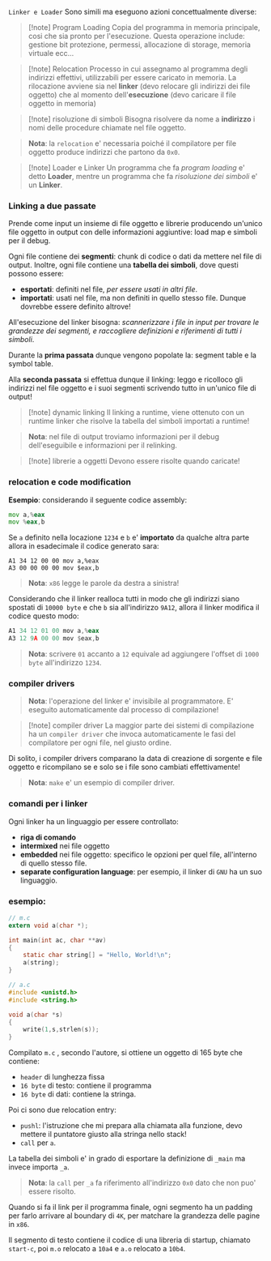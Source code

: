 `Linker e Loader` Sono simili ma eseguono azioni concettualmente diverse:

> [!note] Program Loading
> Copia del programma in memoria principale, cosi che sia pronto per l'esecuzione. Questa operazione include: gestione bit protezione, permessi, allocazione di storage, memoria virtuale ecc...

> [!note] Relocation
> Processo in cui assegnamo al programma degli indirizzi effettivi, utilizzabili per essere caricato in memoria.
> La rilocazione avviene sia nel **linker** (devo relocare gli indirizzi dei file oggetto) che al momento dell'**esecuzione** (devo caricare il file oggetto in memoria)

> [!note] risoluzione di simboli
> Bisogna risolvere da nome a **indirizzo** i nomi delle procedure chiamate nel file oggetto. 

> **Nota**: la `relocation` e' necessaria poiché il compilatore per file oggetto produce indirizzi che partono da `0x0`. 

> [!note] Loader e Linker
Un programma che fa *program loading* e' detto **Loader**, mentre un programma che fa *risoluzione dei simboli* e' un **Linker**.

### Linking a due passate
Prende come input un insieme di file oggetto e librerie producendo un'unico file oggetto in output con delle informazioni aggiuntive: load map e simboli per il debug.

Ogni file contiene dei **segmenti**: chunk di codice o dati da mettere nel file di output.
Inoltre, ogni file contiene una **tabella dei simboli**, dove questi possono essere:
* **esportati**: definiti nel file, *per essere usati in altri file*.
* **importati**: usati nel file, ma non definiti in quello stesso file. Dunque dovrebbe essere definito altrove!

All'esecuzione del linker bisogna: *scannerizzare i file in input per trovare le grandezze dei segmenti, e raccogliere definizioni e riferimenti di tutti i simboli*.

Durante la **prima passata** dunque vengono popolate la: segment table e la symbol table.

Alla **seconda passata** si effettua dunque il linking: leggo e ricolloco gli indirizzi nel file oggetto e i suoi segmenti scrivendo tutto in un'unico file di output!

> [!note] dynamic linking
> Il linking a runtime, viene ottenuto con un runtime linker che risolve la tabella del simboli importati a runtime!

> **Nota**: nel file di output troviamo informazioni per il debug dell'eseguibile e informazioni per il relinking.

> [!note] librerie a oggetti
> Devono essere risolte quando caricate!

### relocation e code modification
**Esempio**: considerando il seguente codice assembly:
```asm
mov a,%eax
mov %eax,b
```

Se `a` definito nella locazione `1234` e `b` e' **importato** da qualche altra parte allora in esadecimale il codice generato sara:
```hex
A1 34 12 00 00 mov a,%eax
A3 00 00 00 00 mov $eax,b
```

> **Nota**: `x86` legge le parole da destra a sinistra!

Considerando che il linker realloca tutti in modo che gli indirizzi siano spostati di `10000 byte` e che `b` sia all'indirizzo `9A12`, allora il linker modifica il codice questo modo:

```asm
A1 34 12 01 00 mov a,%eax
A3 12 9A 00 00 mov $eax,b
```

> **Nota**: scrivere `01` accanto a `12` equivale ad aggiungere l'offset di `1000 byte` all'indirizzo `1234`.

### compiler drivers

> **Nota**: l'operazione del linker e' invisibile al programmatore. E' eseguito automaticamente dal processo di compilazione!

> [!note] compiler driver
> La maggior parte dei sistemi di compilazione ha un `compiler driver` che invoca automaticamente le fasi del compilatore per ogni file, nel giusto ordine.

Di solito, i compiler drivers comparano la data di creazione di sorgente e file oggetto e ricompilano se e solo se i file sono cambiati effettivamente! 

> **Nota**: `make` e' un esempio di compiler driver.

### comandi per i linker
Ogni linker ha un linguaggio per essere controllato:
* **riga di comando**
* **intermixed** nei file oggetto
* **embedded** nei file oggetto: specifico le opzioni per quel file, all'interno di quello stesso file.
* **separate configuration language**: per esempio, il linker di `GNU` ha un suo linguaggio.

### esempio:
```c
// m.c
extern void a(char *);

int main(int ac, char **av)
{
	static char string[] = "Hello, World!\n";
	a(string);
}

// a.c
#include <unistd.h>
#include <string.h>

void a(char *s)
{
	write(1,s,strlen(s));
}
```

Compilato `m.c` , secondo l'autore, si ottiene un oggetto di 165 byte che contiene:
* `header` di lunghezza fissa
* `16 byte` di testo: contiene il programma
* `16 byte` di dati: contiene la stringa.

Poi ci sono due relocation entry:
* `pushl`: l'istruzione che mi prepara alla chiamata alla funzione, devo mettere il puntatore giusto alla stringa nello stack!
* `call` per `a`.

La tabella dei simboli e' in grado di esportare la definizione di `_main` ma invece importa `_a`.

> **Nota**: la `call` per `_a` fa riferimento all'indirizzo `0x0` dato che non puo' essere risolto.

Quando si fa il link per il programma finale, ogni segmento ha un padding per farlo arrivare al boundary di `4K`, per matchare la grandezza delle pagine in `x86`.

Il segmento di testo contiene il codice di una libreria di startup, chiamato `start-c`, poi `m.o` relocato a `10a4` e `a.o` relocato a `10b4`.